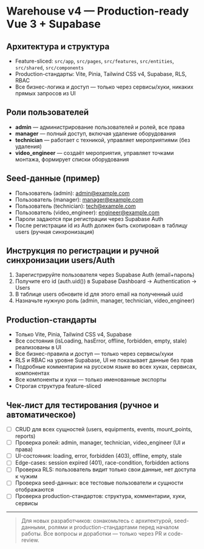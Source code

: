 # Warehouse v4 — Production-ready Vue 3 + Supabase

## Архитектура и структура
- Feature-sliced: `src/app`, `src/pages`, `src/features`, `src/entities`, `src/shared`, `src/components`
- Production-стандарты: Vite, Pinia, Tailwind CSS v4, Supabase, RLS, RBAC
- Все бизнес-логика и доступ — только через сервисы/хуки, никаких прямых запросов из UI

## Роли пользователей
- **admin** — администрирование пользователей и ролей, все права
- **manager** — полный доступ, включая удаление оборудования
- **technician** — работает с техникой, управляет мероприятиями (без удаления)
- **video_engineer** — создаёт мероприятия, управляет точками монтажа, формирует списки оборудования

## Seed-данные (пример)
- Пользователь (admin): admin@example.com
- Пользователь (manager): manager@example.com
- Пользователь (technician): tech@example.com
- Пользователь (video_engineer): engineer@example.com
- Пароли задаются при регистрации через Supabase Auth
- После регистрации id из Auth должен быть скопирован в таблицу users (ручная синхронизация)

## Инструкция по регистрации и ручной синхронизации users/Auth
1. Зарегистрируйте пользователя через Supabase Auth (email+пароль)
2. Получите его id (auth.uid()) в Supabase Dashboard → Authentication → Users
3. В таблице users обновите id для этого email на полученный uuid
4. Назначьте нужную роль (admin, manager, technician, video_engineer)

## Production-стандарты
- Только Vite, Pinia, Tailwind CSS v4, Supabase
- Все состояния (isLoading, hasError, offline, forbidden, empty, stale) реализованы в UI
- Все бизнес-правила и доступ — только через сервисы/хуки
- RLS и RBAC на уровне Supabase, UI не показывает данные без прав
- Подробные комментарии на русском языке во всех хуках, сервисах, компонентах
- Все компоненты и хуки — только именованные экспорты
- Строгая структура feature-sliced

## Чек-лист для тестирования (ручное и автоматическое)
- [ ] CRUD для всех сущностей (users, equipments, events, mount_points, reports)
- [ ] Проверка ролей: admin, manager, technician, video_engineer (UI и права)
- [ ] UI-состояния: loading, error, forbidden (403), offline, empty, stale
- [ ] Edge-cases: session expired (401), race-condition, forbidden actions
- [ ] Проверка RLS: пользователь видит только свои данные, нет доступа к чужим
- [ ] Проверка seed-данных: все тестовые пользователи и сущности отображаются
- [ ] Проверка production-стандартов: структура, комментарии, хуки, сервисы

---

> Для новых разработчиков: ознакомьтесь с архитектурой, seed-данными, ролями и production-стандартами перед началом работы. Все вопросы и доработки — только через PR и code-review.
